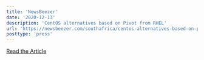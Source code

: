 ```yaml
---
title: 'NewsBeezer'
date: '2020-12-13'
description: 'CentOS alternatives based on Pivot from RHEL'
url: 'https://newsbeezer.com/southafrica/centos-alternatives-based-on-pivot-from-rhel/'
posttype: 'press'
---
```


[Read the Article](https://newsbeezer.com/southafrica/centos-alternatives-based-on-pivot-from-rhel/)

